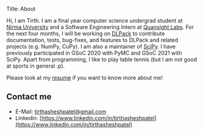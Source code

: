 Title: About

Hi, I am Tirth. I am a final year computer science undergrad student at
[Nirma University](https://nirmauni.ac.in/) and a Software Engineering Intern at
[Quansight Labs](https://www.quansight.com/labs). For the next four months, I
will be working on [DLPack](https://www.github.com/dmlc/dlpack) to contribute
documentation, tests, bug-fixes, and features to DLPack and related projects
(e.g. NumPy, CuPy). I am also a maintainer of [SciPy](https://www.github.com/scipy).
I have previously participated in GSoC 2020 with PyMC and GSoC 2021 with SciPy.
Apart from programming, I like to play table tennis (but I am not good at sports
in general :p).

Please look at my [resume]({static}../pdfs/TirthPatelResume.pdf) if you want
to know more about me!

## Contact me

- E-Mail: [tirthasheshpatel@gmail.com](mailto:tirthasheshpatel@gmail.com)
- Linkedin: [https://www.linkedin.com/in/tirthasheshpatel](https://www.linkedin.com/in/tirthasheshpatel)
